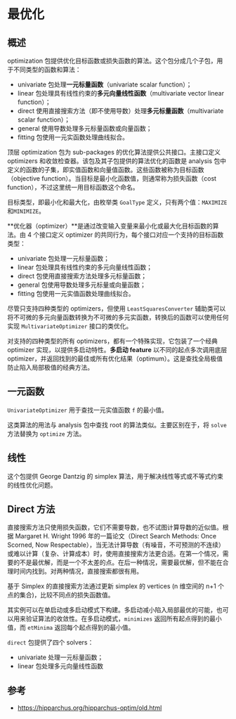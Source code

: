 # 最优化

## 概述

optimization 包提供优化目标函数或损失函数的算法。这个包分成几个子包，用于不同类型的函数和算法：

- univariate 包处理**一元标量函数**（univariate scalar function）；
- linear 包处理具有线性约束的**多元向量线性函数**（multivariate vector linear function）；
- direct 使用直接搜索方法（即不使用导数）处理**多元标量函数**（multivariate scalar function）；
- general 使用导数处理多元标量函数或向量函数；
- fitting 包使用一元实函数处理曲线拟合。

顶层 optimization  包为 sub-packages 的优化算法提供公共接口。主接口定义 optimizers 和收敛检查器。该包及其子包提供的算法优化的函数是 analysis 包中定义的函数的子集，即实值函数和向量值函数。这些函数被称为目标函数（objective function）。当目标是最小化函数值，则通常称为损失函数（cost function），不过这里统一用目标函数这个命名。

目标类型，即最小化和最大化，由枚举类 `GoalType` 定义，只有两个值：`MAXIMIZE` 和`MINIMIZE`。

**优化器（optimizer）**是通过改变输入变量来最小化或最大化目标函数的算法。由 4 个接口定义 optimizer 的共同行为，每个接口对应一个支持的目标函数类型：

- univariate 包处理一元标量函数；
- linear 包处理具有线性约束的多元向量线性函数；
- direct 包使用直接搜索方法处理多元标量函数；
- general 包使用导数处理多元标量或向量函数；
- fitting 包使用一元实值函数处理曲线拟合。

尽管只支持四种类型的 optimizers，但使用 `LeastSquaresConverter` 辅助类可以将不可微的多元向量函数转换为不可微的多元实函数，转换后的函数可以使用任何实现 `MultivariateOptimizer` 接口的类优化。

对支持的四种类型的所有 optimizers，都有一个特殊实现，它包装了一个经典 optimizer 实现，以提供多启动特性。**多启动 feature** 以不同的起点多次调用底层 optimizer，并返回找到的最佳或所有优化结果（optimum）。这是查找全局极值防止陷入局部极值的经典方法。

## 一元函数

`UnivariateOptimizer` 用于查找一元实值函数 `f` 的最小值。

这类算法的用法与 analysis 包中查找 root 的算法类似。主要区别在于，将 `solve` 方法替换为 `optimize` 方法。

## 线性

这个包提供 George Dantzig 的 simplex 算法，用于解决线性等式或不等式约束的线性优化问题。

## Direct 方法

直接搜索方法只使用损失函数，它们不需要导数，也不试图计算导数的近似值。根据 Margaret H. Wright 1996 年的一篇论文（Direct Search Methods: Once Scorned, Now Respectable），当无法计算导数（有噪音，不可预测的不连续）或难以计算（复杂、计算成本）时，使用直接搜索方法更合适。在第一个情况，需要的不是最优解，而是一个不太差的点。在后一种情况，需要最优解，但不能在合理时间内找到。对两种情况，直接搜索都很有用。

基于 Simplex 的直接搜索方法通过更新 simplex 的 vertices (n 维空间的 n+1 个点的集合)，比较不同点的损失函数值。

其实例可以在单启动或多启动模式下构建。多启动减小陷入局部最优的可能，也可以用来验证算法的收敛性。在多启动模式，`minimizes` 返回所有起点得到的最小值，而 `etMinima` 返回每个起点得到的最小值。

`direct` 包提供了四个 solvers：

- univariate 处理一元标量函数；
- linear 包处理多元向量线性函数



## 参考

- https://hipparchus.org/hipparchus-optim/old.html